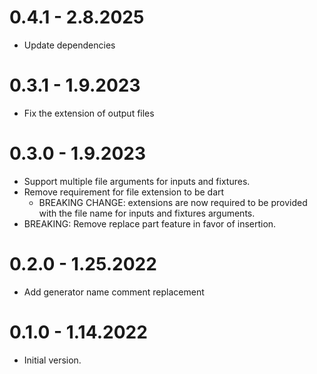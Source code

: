 # 0.4.1 - 2.8.2025

- Update dependencies

# 0.3.1 - 1.9.2023

- Fix the extension of output files

# 0.3.0 - 1.9.2023

- Support multiple file arguments for inputs and fixtures.
- Remove requirement for file extension to be dart
  - BREAKING CHANGE: extensions are now required to be provided with the file name for inputs and fixtures arguments.
- BREAKING: Remove replace part feature in favor of insertion.

# 0.2.0 - 1.25.2022

- Add generator name comment replacement

# 0.1.0 - 1.14.2022

- Initial version.
